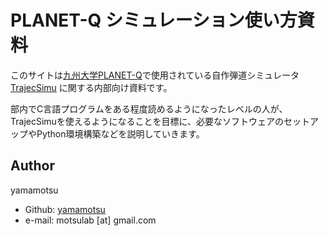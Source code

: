 # PLANET-Q シミュレーション使い方資料

このサイトは[九州大学PLANET-Q](https://planet-q.jimdo.com/)で使用されている自作弾道シミュレータ [TrajecSimu](https://github.com/PLANET-Q/TrajecSimu) に関する内部向け資料です。

部内でC言語プログラムをある程度読めるようになったレベルの人が、TrajecSimuを使えるようになることを目標に、必要なソフトウェアのセットアップやPython環境構築などを説明していきます。

## Author

yamamotsu

- Github: [yamamotsu](https://github.com/yamamotsu)
- e-mail: motsulab [at] gmail.com